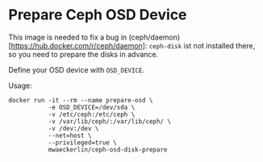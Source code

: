 # Prepare Ceph OSD Device

This image is needed to fix a bug in (ceph/daemon)[https://hub.docker.com/r/ceph/daemon]: `ceph-disk` ist not installed there, so you need to prepare the disks in advance.

Define your OSD device with `OSD_DEVICE`.

Usage:

```
docker run -it --rm --name prepare-osd \
           -e OSD_DEVICE=/dev/sda \
           -v /etc/ceph:/etc/ceph \
           -v /var/lib/ceph/:/var/lib/ceph/ \
           -v /dev:/dev \
           --net=host \
           --privileged=true \
           mwaeckerlin/ceph-osd-disk-prepare
```
